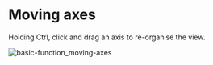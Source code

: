 # Moving axes

Holding Ctrl, click and drag an axis to re-organise the view.

![basic-function_moving-axes](https://github.com/user-attachments/assets/002c5fca-12d5-447e-ac6e-a2ba676fcb1e)
